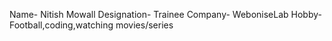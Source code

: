 Name- Nitish Mowall
Designation- Trainee
Company- WeboniseLab 
Hobby- Football,coding,watching movies/series
